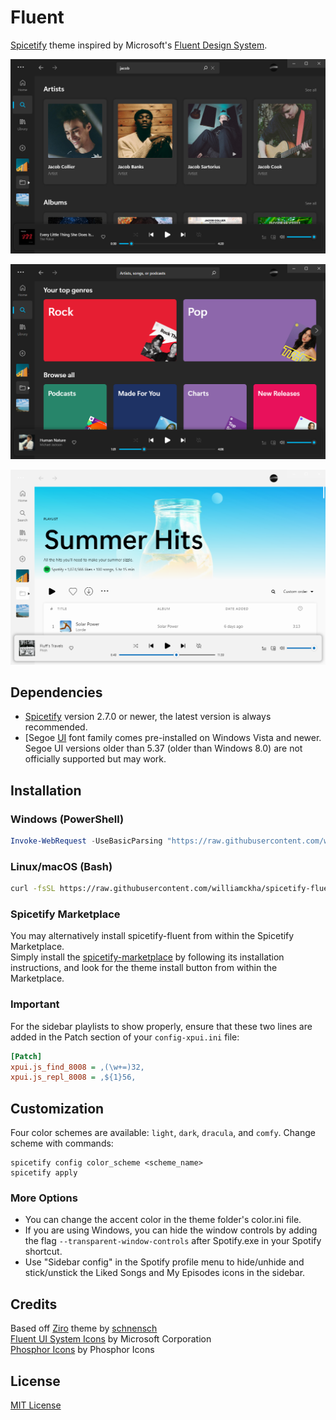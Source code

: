 # Fluent

[Spicetify](https://github.com/khanhas/spicetify-cli) theme inspired by Microsoft's [Fluent Design System](https://www.microsoft.com/design/fluent).

![dark-1](screenshots/dark-1.png)

![dark-2](screenshots/dark-2.png)

![light-1](screenshots/light-1.png)

## Dependencies

- [Spicetify](https://github.com/khanhas/spicetify-cli) version 2.7.0 or newer, the latest version is always recommended.
- [Segoe [UI](https://en.wikipedia.org/wiki/Segoe#Segoe_UI) font family comes pre-installed on Windows Vista and newer.
  Segoe UI versions older than 5.37 (older than Windows 8.0) are not officially supported but may work.

## Installation

### Windows (PowerShell)

```powershell
Invoke-WebRequest -UseBasicParsing "https://raw.githubusercontent.com/williamckha/spicetify-fluent/master/install.ps1" | Invoke-Expression
```

### Linux/macOS (Bash)

```bash
curl -fsSL https://raw.githubusercontent.com/williamckha/spicetify-fluent/master/install.sh | sh
```

### Spicetify Marketplace

You may alternatively install spicetify-fluent from within the Spicetify Marketplace.  
Simply install the [spicetify-marketplace](https://github.com/spicetify/spicetify-marketplace) by following its installation instructions, and look for the theme install button from within the Marketplace.

### Important

For the sidebar playlists to show properly, ensure that these two lines are added in the Patch section of your `config-xpui.ini` file:

```ini
[Patch]
xpui.js_find_8008 = ,(\w+=)32,
xpui.js_repl_8008 = ,${1}56,
```

## Customization

Four color schemes are available: `light`, `dark`, `dracula`, and `comfy`. Change scheme with commands:

```
spicetify config color_scheme <scheme_name>
spicetify apply
```

### More Options

- You can change the accent color in the theme folder's color.ini file.
- If you are using Windows, you can hide the window controls by adding the flag `--transparent-window-controls` after Spotify.exe in your Spotify shortcut.
- Use "Sidebar config" in the Spotify profile menu to hide/unhide and stick/unstick the Liked Songs and My Episodes icons in the sidebar.

## Credits

Based off [Ziro](https://github.com/schnensch0/ziro) theme by [schnensch](https://github.com/schnensch0)  
[Fluent UI System Icons](https://github.com/microsoft/fluentui-system-icons) by Microsoft Corporation  
[Phosphor Icons](https://github.com/phosphor-icons/phosphor-icons) by Phosphor Icons

## License

[MIT License](LICENSE)
